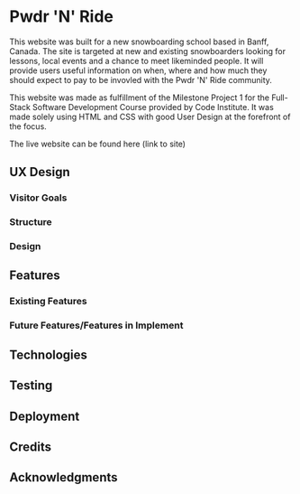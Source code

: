 # Pwdr 'N' Ride

This website was built for a new snowboarding school based in Banff, Canada. The site is targeted at new and existing snowboarders looking for lessons, local events and a chance to meet likeminded people. It will provide users useful information on when, where and how much they should expect to pay to be invovled with the Pwdr 'N' Ride community. 

This website was made as fulfillment of the Milestone Project 1 for the Full-Stack Software Development Course provided by Code Institute. It was made solely using HTML and CSS with good User Design at the forefront of the focus. 

The live website can be found here (link to site)


## UX Design 

### Visitor Goals 

### Structure

### Design

## Features

### Existing Features

### Future Features/Features in Implement

## Technologies

## Testing

## Deployment 

## Credits

## Acknowledgments